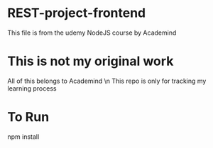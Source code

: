 # REST-project-frontend

This file is from the udemy NodeJS course by Academind
# This is not my original work
All of this belongs to Academind \n
This repo is only for tracking my learning process
# To Run
npm install
